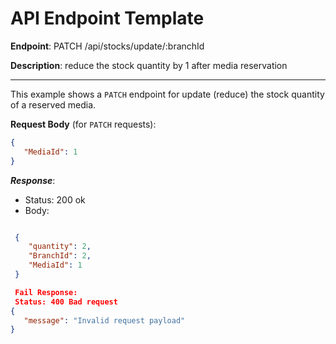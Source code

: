 # API Endpoint Template

**Endpoint**:
PATCH /api/stocks/update/:branchId

**Description**: reduce the stock quantity by 1 after media reservation

---

This example shows a `PATCH` endpoint for update (reduce) the stock quantity  of a reserved media.


**Request Body** (for `PATCH` requests):
```json
{
   "MediaId": 1
}
```

***Response***:

- Status: 200 ok
- Body:
```json

 {
    "quantity": 2,
    "BranchId": 2,
    "MediaId": 1
 }

 Fail Response:
 Status: 400 Bad request
{
   "message": "Invalid request payload"
}
```


